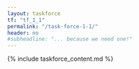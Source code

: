 ```yaml
---
layout: taskforce
tf: "tf_1_1"
permalink: "/task-force-1-1/"
header: no
#subheadline: "... because we need one!"
---
```


{% include taskforce_content.md %}
